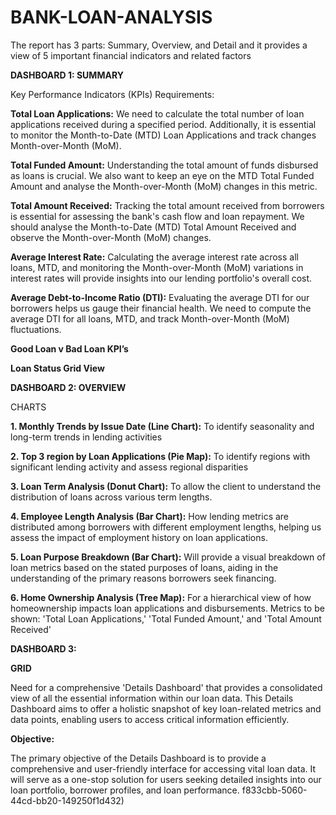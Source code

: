 # BANK-LOAN-ANALYSIS

The report has 3 parts: Summary, Overview, and Detail and it provides a view of 5 important financial indicators and related factors

**DASHBOARD 1: SUMMARY**

Key Performance Indicators (KPIs) Requirements:

**Total Loan Applications:** We need to calculate the total number of loan applications received during a specified period. Additionally, it is essential to monitor the Month-to-Date (MTD) Loan Applications and track changes Month-over-Month (MoM).

**Total Funded Amount:** Understanding the total amount of funds disbursed as loans is crucial. We also want to keep an eye on the MTD Total Funded Amount and analyse the Month-over-Month (MoM) changes in this metric.

**Total Amount Received:** Tracking the total amount received from borrowers is essential for assessing the bank's cash flow and loan repayment. We should analyse the Month-to-Date (MTD) Total Amount Received and observe the Month-over-Month (MoM) changes.

**Average Interest Rate:** Calculating the average interest rate across all loans, MTD, and monitoring the Month-over-Month (MoM) variations in interest rates will provide insights into our lending portfolio's overall cost.

**Average Debt-to-Income Ratio (DTI):** Evaluating the average DTI for our borrowers helps us gauge their financial health. We need to compute the average DTI for all loans, MTD, and track Month-over-Month (MoM) fluctuations.

**Good Loan v Bad Loan KPI’s**

**Loan Status Grid View**

**DASHBOARD 2: OVERVIEW**

CHARTS

**1. Monthly Trends by Issue Date (Line Chart):** To identify seasonality and long-term trends in lending activities

**2. Top 3 region by Loan Applications (Pie Map):** To identify regions with significant lending activity and assess regional disparities

**3. Loan Term Analysis (Donut Chart):** To allow the client to understand the distribution of loans across various term lengths.

**4. Employee Length Analysis (Bar Chart):** How lending metrics are distributed among borrowers with different employment lengths, helping us assess the impact of employment history on loan applications.

**5. Loan Purpose Breakdown (Bar Chart):** Will provide a visual breakdown of loan metrics based on the stated purposes of loans, aiding in the understanding of the primary reasons borrowers seek financing. 

**6. Home Ownership Analysis (Tree Map):** For a hierarchical view of how homeownership impacts loan applications and disbursements.
Metrics to be shown: 'Total Loan Applications,' 'Total Funded Amount,' and 'Total Amount Received'


**DASHBOARD 3:**

**GRID**

Need for a comprehensive 'Details Dashboard' that provides a consolidated view of all the essential information within our loan data. This Details Dashboard aims to offer a holistic snapshot of key loan-related metrics and data points, enabling users to access critical information efficiently.

**Objective:**

The primary objective of the Details Dashboard is to provide a comprehensive and user-friendly interface for accessing vital loan data. It will serve as a one-stop solution for users seeking detailed insights into our loan portfolio, borrower profiles, and loan performance.
f833cbb-5060-44cd-bb20-149250f1d432)





